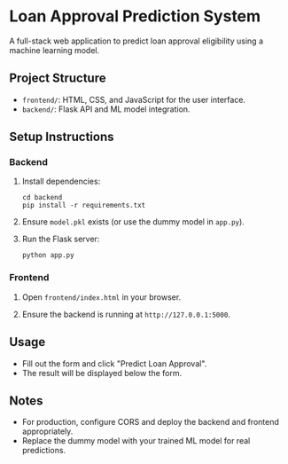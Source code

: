 # Loan Approval Prediction System

A full-stack web application to predict loan approval eligibility using a machine learning model.

## Project Structure

- `frontend/`: HTML, CSS, and JavaScript for the user interface.
- `backend/`: Flask API and ML model integration.

## Setup Instructions

### Backend

1. Install dependencies:
    ```
    cd backend
    pip install -r requirements.txt
    ```

2. Ensure `model.pkl` exists (or use the dummy model in `app.py`).

3. Run the Flask server:
    ```
    python app.py
    ```

### Frontend

1. Open `frontend/index.html` in your browser.

2. Ensure the backend is running at `http://127.0.0.1:5000`.

## Usage

- Fill out the form and click "Predict Loan Approval".
- The result will be displayed below the form.

## Notes

- For production, configure CORS and deploy the backend and frontend appropriately.
- Replace the dummy model with your trained ML model for real predictions.